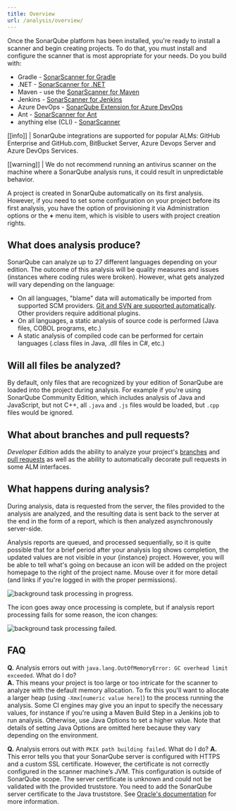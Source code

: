```yaml
---
title: Overview
url: /analysis/overview/
---
```


Once the SonarQube platform has been installed, you're ready to install a scanner and begin creating projects. To do that, you must install and configure the scanner that is most appropriate for your needs. Do you build with:

* Gradle - [SonarScanner for Gradle](/analysis/scan/sonarscanner-for-gradle/)
* .NET - [SonarScanner for .NET](/analysis/scan/sonarscanner-for-msbuild/)
* Maven - use the [SonarScanner for Maven](/analysis/scan/sonarscanner-for-maven/)
* Jenkins - [SonarScanner for Jenkins](/analysis/scan/sonarscanner-for-jenkins/)
* Azure DevOps - [SonarQube Extension for Azure DevOps](/analysis/scan/sonarscanner-for-azure-devops/)
* Ant - [SonarScanner for Ant](/analysis/scan/sonarscanner-for-ant/)
* anything else (CLI) - [SonarScanner](/analysis/scan/sonarscanner/)

[[info]]
| SonarQube integrations are supported for popular ALMs: GitHub Enterprise and GitHub.com, BitBucket Server, Azure Devops Server and Azure DevOps Services.

[[warning]]
| We do not recommend running an antivirus scanner on the machine where a SonarQube analysis runs, it could result in unpredictable behavior.


A project is created in SonarQube automatically on its first analysis. However, if you need to set some configuration on your project before its first analysis, you have the option of provisioning it via Administration options or the **+** menu item, which is visible to users with project creation rights.


## What does analysis produce? 
SonarQube can analyze up to 27 different languages depending on your edition. The outcome of this analysis will be quality measures and issues (instances where coding rules were broken). However, what gets analyzed will vary depending on the language:

* On all languages, "blame" data will automatically be imported from supported SCM providers. [Git and SVN are supported automatically](/analysis/scm-integration/). Other providers require additional plugins.
* On all languages, a static analysis of source code is performed (Java files, COBOL programs, etc.)
* A static analysis of compiled code can be performed for certain languages (.class files in Java, .dll files in C#, etc.)


## Will all files be analyzed?
By default, only files that are recognized by your edition of SonarQube are loaded into the project during analysis. 
For example if you're using SonarQube Community Edition, which includes analysis of Java and JavaScript, but not C++, all `.java` and `.js` files would be loaded, but `.cpp` files would be ignored.

## What about branches and pull requests?
_Developer Edition_ adds the ability to analyze your project's [branches](/branches/overview/) and [pull requests](/analysis/pull-request/) as well as the ability to automatically decorate pull requests in some ALM interfaces. 

## What happens during analysis?
During analysis, data is requested from the server, the files provided to the analysis are analyzed, and the resulting data is sent back to the server at the end in the form of a report, which is then analyzed asynchronously server-side.

Analysis reports are queued, and processed sequentially, so it is quite possible that for a brief period after your analysis log shows completion, the updated values are not visible in your {instance} project. However, you will be able to tell what's going on because an icon will be added on the project homepage to the right of the project name. Mouse over it for more detail (and links if you're logged in with the proper permissions).

![background task processing in progress.](/images/backgroundTaskProcessingInProgress.jpeg)


The icon goes away once processing is complete, but if analysis report processing fails for some reason, the icon changes:

![background task processing failed.](/images/backgroundTaskProcessingFailedIcon.jpeg)


## FAQ

**Q.** Analysis errors out with `java.lang.OutOfMemoryError: GC overhead limit exceeded`. What do I do?  
**A.** This means your project is too large or too intricate for the scanner to analyze with the default memory allocation. To fix this you'll want to allocate a larger heap (using `-Xmx[numeric value here]`) to the process running the analysis. Some CI engines may give you an input to specify the necessary values, for instance if you're using a Maven Build Step in a Jenkins job to run analysis. Otherwise, use Java Options to set a higher value. Note that details of setting Java Options are omitted here because they vary depending on the environment.

**Q.** Analysis errors out with `PKIX path building failed`. What do I do? 
**A.** This error tells you that your SonarQube server is configured with HTTPS and a custom SSL certificate. However, the certificate is not correctly configured in the scanner machine’s JVM. This configuration is outside of SonarQube scope. The server certificate is unknown and could not be validated with the provided truststore. You need to add the SonarQube server certificate to the Java truststore. See [Oracle's documentation](https://docs.oracle.com/cd/E19830-01/819-4712/ablqw/index.html) for more information.